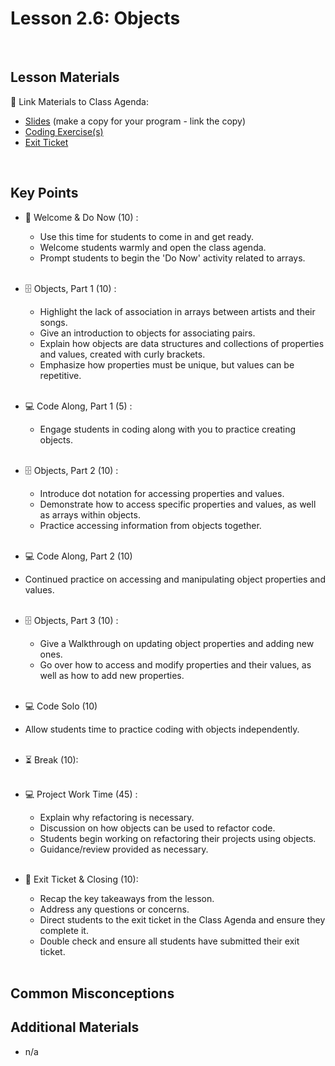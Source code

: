 # Lesson 2.6: Objects

<br>

## Lesson Materials

📖 Link Materials to Class Agenda:
- [Slides](https://docs.google.com/presentation/d/1CTPKWc28-4ZltC9vq3AuCqETavfsuQ-FP5MC79L05w8/edit?usp=sharing) (make a copy for your program - link the copy)
- [Coding Exercise(s)]()
- [Exit Ticket]()

<br>

## Key Points

- 👋 Welcome & Do Now (10) :
  - Use this time for students to come in and get ready.
  - Welcome students warmly and open the class agenda.
  - Prompt students to begin the 'Do Now' activity related to arrays.<br><br>
  
- 🗄️ Objects, Part 1 (10) :
  - Highlight the lack of association in arrays between artists and their songs.
  - Give an introduction to objects for associating pairs.
  - Explain how objects are data structures and collections of properties and values, created with curly brackets.
  - Emphasize how properties must be unique, but values can be repetitive.<br><br>

- 💻 Code Along, Part 1 (5) :
  - Engage students in coding along with you to practice creating objects.<br><br>

- 🗄️ Objects, Part 2 (10) :
  - Introduce dot notation for accessing properties and values.
  - Demonstrate how to access specific properties and values, as well as arrays within objects.
  - Practice accessing information from objects together.<br><br>

- 💻 Code Along, Part 2 (10)
 - Continued practice on accessing and manipulating object properties and values.<br><br>

- 🗄️ Objects, Part 3 (10) :
  - Give a Walkthrough on updating object properties and adding new ones.
  - Go over how to access and modify properties and their values, as well as how to add new properties.<br><br>

- 💻 Code Solo (10)
 - Allow students time to practice coding with objects independently.<br><br>

- ⏳ Break (10):<br><br>

- 💻 Project Work Time (45) :
  - Explain why refactoring is necessary.
  - Discussion on how objects can be used to refactor code.
  - Students begin working on refactoring their projects using objects.
  - Guidance/review provided as necessary.<br><br>

- 👋 Exit Ticket & Closing (10):
  - Recap the key takeaways from the lesson.
  - Address any questions or concerns.
  - Direct students to the exit ticket in the Class Agenda and ensure they complete it.
  - Double check and ensure all students have submitted their exit ticket.<br><br>
  

## Common Misconceptions


## Additional Materials
- n/a
